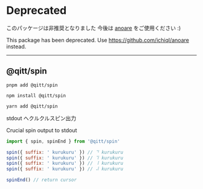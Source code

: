 # Deprecated

このパッケージは非推奨となりました
今後は [anoare](https://github.com/ichiql/anoare) をご使用ください :)

This package has been deprecated.
Use https://github.com/ichiql/anoare instead.

---

## @qitt/spin

```shell
pnpm add @qitt/spin
```

```shell
npm install @qitt/spin
```

```shell
yarn add @qitt/spin
```

stdout へクルクルスピン出力

Crucial spin output to stdout

```js
import { spin, spinEnd } from '@qitt/spin'

spin({ suffix: ' kurukuru' }) // ⠙ kurukuru
spin({ suffix: ' kurukuru' }) // ⠹ kurukuru
spin({ suffix: ' kurukuru' }) // ⠸ kurukuru
spin({ suffix: ' kurukuru' }) // ⠼ kurukuru

spinEnd() // return cursor
```
